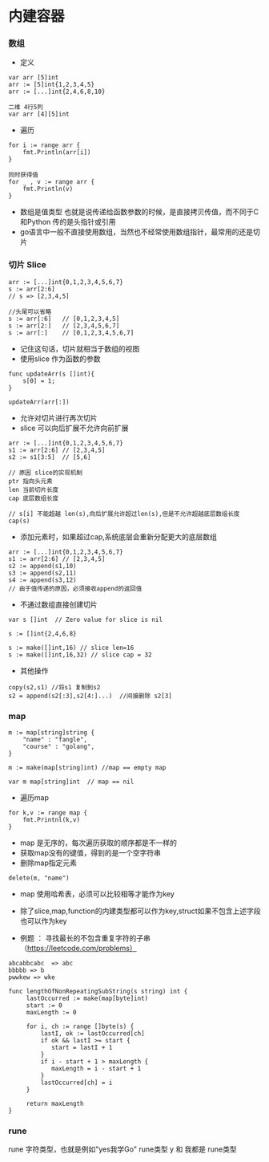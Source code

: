 内建容器
===

### 数组
- 定义
```
var arr [5]int
arr := [5]int{1,2,3,4,5}
arr := [...]int{2,4,6,8,10}

二维 4行5列
var arr [4][5]int
```
- 遍历
```
for i := range arr {
	fmt.Println(arr[i])
}

同时获得值
for _ , v := range arr {
	fmt.Println(v)
}
```
- 数组是值类型
也就是说传递给函数参数的时候，是直接拷贝传值，而不同于C和Python 传的是头指针或引用
- go语言中一般不直接使用数组，当然也不经常使用数组指针，最常用的还是切片

### 切片 Slice
```
arr := [...]int{0,1,2,3,4,5,6,7}
s := arr[2:6]
// s => [2,3,4,5]

//头尾可以省略
s := arr[:6]   // [0,1,2,3,4,5]
s := arr[2:]   // [2,3,4,5,6,7]
s := arr[:]    // [0,1,2,3,4,5,6,7]

```
- 记住这句话，切片就相当于数组的视图
- 使用slice 作为函数的参数
```
func updateArr(s []int){
	s[0] = 1;
}

updateArr(arr[:])
```
- 允许对切片进行再次切片
- slice 可以向后扩展不允许向前扩展
```
arr := [...]int{0,1,2,3,4,5,6,7}
s1 := arr[2:6] // [2,3,4,5]
s2 := s1[3:5]  // [5,6]

// 原因 slice的实现机制
ptr 指向头元素
len 当前切片长度
cap 底层数组长度

// s[i] 不能超越 len(s),向后扩展允许超过len(s),但是不允许超越底层数组长度cap(s)
```
- 添加元素时，如果超过cap,系统底层会重新分配更大的底层数组
```
arr := [...]int{0,1,2,3,4,5,6,7}
s1 := arr[2:6] // [2,3,4,5]
s2 := append(s1,10)
s3 := append(s2,11)
s4 := append(s3,12) 
// 由于值传递的原因，必须接收append的返回值
```
- 不通过数组直接创建切片
```
var s []int  // Zero value for slice is nil

s := []int{2,4,6,8}

s := make([]int,16) // slice len=16
s := make([]int,16,32) // slice cap = 32
```
- 其他操作
```
copy(s2,s1) //将s1 复制到s2
s2 = append(s2[:3],s2[4:]...)  //间接删除 s2[3]
```
### map
```
m := map[string]string {
	"name" : "fangle",
    "course" : "golang",
}

m := make(map[string]int) //map == empty map

var m map[string]int  // map == nil
```
- 遍历map 
```
for k,v := range map {
	fmt.Printnl(k,v)
}
```
- map 是无序的，每次遍历获取的顺序都是不一样的
- 获取map没有的键值，得到的是一个空字符串
- 删除map指定元素
```
delete(m, "name")
```
- map 使用哈希表，必须可以比较相等才能作为key
- 除了slice,map,function的内建类型都可以作为key,struct如果不包含上述字段也可以作为key

- 例题 ：
寻找最长的不包含重复字符的子串（https://leetcode.com/problems）
```
abcabbcabc  => abc
bbbbb => b
pwwkew => wke

func lengthOfNonRepeatingSubString(s string) int {
	 lastOccurred := make(map[byte]int)
	 start := 0
	 maxLength := 0
	 
	 for i, ch := range []byte(s) {
		 lastI, ok := lastOccurred[ch]
	 	 if ok && lastI >= start {
		 	start = lastI + 1
		 } 
		 if i - start + 1 > maxLength {
		 	maxLength = i - start + 1
		 }
		 lastOccurred[ch] = i
	 }

	 return maxLength
}
```
### rune
rune 字符类型，也就是例如"yes我学Go" rune类型 y 和 我都是 rune类型

